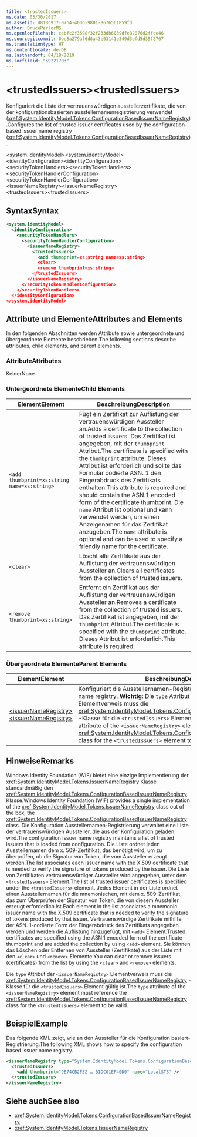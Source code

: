```yaml
---
title: <trustedIssuers>
ms.date: 03/30/2017
ms.assetid: d818c917-07b4-40db-9801-8676561859fd
author: BrucePerlerMS
ms.openlocfilehash: cebfc2f3598f32f233db6039dfe82076d2ffce46
ms.sourcegitcommit: 0be8a279af6d8a43e03141e349d3efd5d35f8767
ms.translationtype: HT
ms.contentlocale: de-DE
ms.lasthandoff: 04/18/2019
ms.locfileid: "59221703"
---
```

# <a name="trustedissuers"></a><span data-ttu-id="93616-101">\<trustedIssuers></span><span class="sxs-lookup"><span data-stu-id="93616-101">\<trustedIssuers></span></span>
<span data-ttu-id="93616-102">Konfiguriert die Liste der vertrauenswürdigen ausstellerzertifikate, die von der konfigurationsbasierten ausstellernamenregistrierung verwendet (<xref:System.IdentityModel.Tokens.ConfigurationBasedIssuerNameRegistry>).</span><span class="sxs-lookup"><span data-stu-id="93616-102">Configures the list of trusted issuer certificates used by the configuration-based issuer name registry (<xref:System.IdentityModel.Tokens.ConfigurationBasedIssuerNameRegistry>).</span></span>  
  
 <span data-ttu-id="93616-103">\<system.identityModel></span><span class="sxs-lookup"><span data-stu-id="93616-103">\<system.identityModel></span></span>  
<span data-ttu-id="93616-104">\<identityConfiguration></span><span class="sxs-lookup"><span data-stu-id="93616-104">\<identityConfiguration></span></span>  
<span data-ttu-id="93616-105">\<securityTokenHandlers></span><span class="sxs-lookup"><span data-stu-id="93616-105">\<securityTokenHandlers></span></span>  
<span data-ttu-id="93616-106">\<securityTokenHandlerConfiguration></span><span class="sxs-lookup"><span data-stu-id="93616-106">\<securityTokenHandlerConfiguration></span></span>  
<span data-ttu-id="93616-107">\<issuerNameRegistry></span><span class="sxs-lookup"><span data-stu-id="93616-107">\<issuerNameRegistry></span></span>  
<span data-ttu-id="93616-108">\<trustedIssuers></span><span class="sxs-lookup"><span data-stu-id="93616-108">\<trustedIssuers></span></span>  
  
## <a name="syntax"></a><span data-ttu-id="93616-109">Syntax</span><span class="sxs-lookup"><span data-stu-id="93616-109">Syntax</span></span>  
  
```xml  
<system.identityModel>  
  <identityConfiguration>  
    <securityTokenHandlers>  
      <securityTokenHandlerConfiguration>  
        <issuerNameRegistry>  
          <trustedIssuers>  
            <add thumbprint=xs:string name=xs:string>  
            <clear>  
            <remove thumbprint=xs:string>  
          </trustedIssuers>  
        </issuerNameRegistry>  
      </securityTokenHandlerConfiguration>  
    </securityTokenHandlers>  
  </identityConfiguration>  
</system.identityModel>  
```  
  
## <a name="attributes-and-elements"></a><span data-ttu-id="93616-110">Attribute und Elemente</span><span class="sxs-lookup"><span data-stu-id="93616-110">Attributes and Elements</span></span>  
 <span data-ttu-id="93616-111">In den folgenden Abschnitten werden Attribute sowie untergeordnete und übergeordnete Elemente beschrieben.</span><span class="sxs-lookup"><span data-stu-id="93616-111">The following sections describe attributes, child elements, and parent elements.</span></span>  
  
### <a name="attributes"></a><span data-ttu-id="93616-112">Attribute</span><span class="sxs-lookup"><span data-stu-id="93616-112">Attributes</span></span>  
 <span data-ttu-id="93616-113">Keiner</span><span class="sxs-lookup"><span data-stu-id="93616-113">None</span></span>  
  
### <a name="child-elements"></a><span data-ttu-id="93616-114">Untergeordnete Elemente</span><span class="sxs-lookup"><span data-stu-id="93616-114">Child Elements</span></span>  
  
|<span data-ttu-id="93616-115">Element</span><span class="sxs-lookup"><span data-stu-id="93616-115">Element</span></span>|<span data-ttu-id="93616-116">Beschreibung</span><span class="sxs-lookup"><span data-stu-id="93616-116">Description</span></span>|  
|-------------|-----------------|  
|`<add thumbprint=xs:string name=xs:string>`|<span data-ttu-id="93616-117">Fügt ein Zertifikat zur Auflistung der vertrauenswürdigen Aussteller an.</span><span class="sxs-lookup"><span data-stu-id="93616-117">Adds a certificate to the collection of trusted issuers.</span></span> <span data-ttu-id="93616-118">Das Zertifikat ist angegeben, mit der `thumbprint` Attribut.</span><span class="sxs-lookup"><span data-stu-id="93616-118">The certificate is specified with the `thumbprint` attribute.</span></span> <span data-ttu-id="93616-119">Dieses Attribut ist erforderlich und sollte das Formular codierte ASN. 1 den Fingerabdruck des Zertifikats enthalten.</span><span class="sxs-lookup"><span data-stu-id="93616-119">This attribute is required and should contain the ASN.1 encoded form of the certificate thumbprint.</span></span> <span data-ttu-id="93616-120">Die `name` Attribut ist optional und kann verwendet werden, um einen Anzeigenamen für das Zertifikat anzugeben.</span><span class="sxs-lookup"><span data-stu-id="93616-120">The `name` attribute is optional and can be used to specify a friendly name for the certificate.</span></span>|  
|`<clear>`|<span data-ttu-id="93616-121">Löscht alle Zertifikate aus der Auflistung der vertrauenswürdigen Aussteller an.</span><span class="sxs-lookup"><span data-stu-id="93616-121">Clears all certificates from the collection of trusted issuers.</span></span>|  
|`<remove thumbprint=xs:string>`|<span data-ttu-id="93616-122">Entfernt ein Zertifikat aus der Auflistung der vertrauenswürdigen Aussteller an.</span><span class="sxs-lookup"><span data-stu-id="93616-122">Removes a certificate from the collection of trusted issuers.</span></span> <span data-ttu-id="93616-123">Das Zertifikat ist angegeben, mit der `thumbprint` Attribut.</span><span class="sxs-lookup"><span data-stu-id="93616-123">The certificate is specified with the `thumbprint` attribute.</span></span> <span data-ttu-id="93616-124">Dieses Attribut ist erforderlich.</span><span class="sxs-lookup"><span data-stu-id="93616-124">This attribute is required.</span></span>|  
  
### <a name="parent-elements"></a><span data-ttu-id="93616-125">Übergeordnete Elemente</span><span class="sxs-lookup"><span data-stu-id="93616-125">Parent Elements</span></span>  
  
|<span data-ttu-id="93616-126">Element</span><span class="sxs-lookup"><span data-stu-id="93616-126">Element</span></span>|<span data-ttu-id="93616-127">Beschreibung</span><span class="sxs-lookup"><span data-stu-id="93616-127">Description</span></span>|  
|-------------|-----------------|  
|[<span data-ttu-id="93616-128">\<issuerNameRegistry></span><span class="sxs-lookup"><span data-stu-id="93616-128">\<issuerNameRegistry></span></span>](../../../../../docs/framework/configure-apps/file-schema/windows-identity-foundation/issuernameregistry.md)|<span data-ttu-id="93616-129">Konfiguriert die Ausstellernamen-Registrierung.</span><span class="sxs-lookup"><span data-stu-id="93616-129">Configures the issuer name registry.</span></span> <span data-ttu-id="93616-130">**Wichtig:**  Die `type` Attribut der `<issuerNameRegistry>` Elementverweis muss die <xref:System.IdentityModel.Tokens.ConfigurationBasedIssuerNameRegistry> -Klasse für die `<trustedIssuers>` Element gültig ist.</span><span class="sxs-lookup"><span data-stu-id="93616-130">**Important:**  The `type` attribute of the `<issuerNameRegistry>` element must reference the <xref:System.IdentityModel.Tokens.ConfigurationBasedIssuerNameRegistry> class for the `<trustedIssuers>` element to be valid.</span></span>|  
  
## <a name="remarks"></a><span data-ttu-id="93616-131">Hinweise</span><span class="sxs-lookup"><span data-stu-id="93616-131">Remarks</span></span>  
 <span data-ttu-id="93616-132">Windows Identity Foundation (WIF) bietet eine einzige Implementierung der <xref:System.IdentityModel.Tokens.IssuerNameRegistry> Klasse standardmäßig den <xref:System.IdentityModel.Tokens.ConfigurationBasedIssuerNameRegistry> Klasse.</span><span class="sxs-lookup"><span data-stu-id="93616-132">Windows Identity Foundation (WIF) provides a single implementation of the <xref:System.IdentityModel.Tokens.IssuerNameRegistry> class out of the box, the <xref:System.IdentityModel.Tokens.ConfigurationBasedIssuerNameRegistry> class.</span></span> <span data-ttu-id="93616-133">Die Konfiguration Ausstellernamen-Registrierung verwaltet eine Liste der vertrauenswürdigen Aussteller, die aus der Konfiguration geladen wird.</span><span class="sxs-lookup"><span data-stu-id="93616-133">The configuration issuer name registry maintains a list of trusted issuers that is loaded from configuration.</span></span> <span data-ttu-id="93616-134">Die Liste ordnet jeden Ausstellernamen dem x. 509-Zertifikat, das benötigt wird, um zu überprüfen, ob die Signatur von Token, die vom Aussteller erzeugt werden.</span><span class="sxs-lookup"><span data-stu-id="93616-134">The list associates each issuer name with the X.509 certificate that is needed to verify the signature of tokens produced by the issuer.</span></span> <span data-ttu-id="93616-135">Die Liste von Zertifikaten vertrauenswürdiger Aussteller wird angegeben, unter dem `<trustedIssuers>` Element.</span><span class="sxs-lookup"><span data-stu-id="93616-135">The list of trusted issuer certificates is specified under the `<trustedIssuers>` element.</span></span> <span data-ttu-id="93616-136">Jedes Element in der Liste ordnet einen Ausstellernamen für die mnemonischen, mit dem x. 509-Zertifikat, das zum Überprüfen der Signatur von Token, die von diesem Aussteller erzeugt erforderlich ist.</span><span class="sxs-lookup"><span data-stu-id="93616-136">Each element in the list associates a mnemonic issuer name with the X.509 certificate that is needed to verify the signature of tokens produced by that issuer.</span></span> <span data-ttu-id="93616-137">Vertrauenswürdige Zertifikate mithilfe der ASN. 1-codierte Form der Fingerabdruck des Zertifikats angegeben werden und werden die Auflistung hinzugefügt, mit `<add>` Element.</span><span class="sxs-lookup"><span data-stu-id="93616-137">Trusted certificates are specified using the ASN.1 encoded form of the certificate thumbprint and are added the collection by using `<add>` element.</span></span> <span data-ttu-id="93616-138">Sie können das Löschen oder Entfernen von Aussteller (Zertifikate) aus der Liste mit den `<clear>` und `<remove>` Elemente.</span><span class="sxs-lookup"><span data-stu-id="93616-138">You can clear or remove issuers (certificates) from the list by using the `<clear>` and `<remove>` elements.</span></span>  
  
 <span data-ttu-id="93616-139">Die `type` Attribut der `<issuerNameRegistry>` Elementverweis muss die <xref:System.IdentityModel.Tokens.ConfigurationBasedIssuerNameRegistry> -Klasse für die `<trustedIssuers>` Element gültig ist.</span><span class="sxs-lookup"><span data-stu-id="93616-139">The `type` attribute of the `<issuerNameRegistry>` element must reference the <xref:System.IdentityModel.Tokens.ConfigurationBasedIssuerNameRegistry> class for the `<trustedIssuers>` element to be valid.</span></span>  
  
## <a name="example"></a><span data-ttu-id="93616-140">Beispiel</span><span class="sxs-lookup"><span data-stu-id="93616-140">Example</span></span>  
 <span data-ttu-id="93616-141">Das folgende XML zeigt, wie an den Aussteller für die Konfiguration basiert-Registrierung.</span><span class="sxs-lookup"><span data-stu-id="93616-141">The following XML shows how to specify the configuration based issuer name registry.</span></span>  
  
```xml  
<issuerNameRegistry type="System.IdentityModel.Tokens.ConfigurationBasedIssuerNameRegistry, System.IdentityModel, Version=4.0.0.0, Culture=neutral, PublicKeyToken=b77a5c561934e089">  
  <trustedIssuers>  
    <add thumbprint="9B74CB2F32 … B1DC01EF40D0" name="LocalSTS" />  
  </trustedIssuers>  
</issuerNameRegistry>  
```  
  
## <a name="see-also"></a><span data-ttu-id="93616-142">Siehe auch</span><span class="sxs-lookup"><span data-stu-id="93616-142">See also</span></span>

- <xref:System.IdentityModel.Tokens.ConfigurationBasedIssuerNameRegistry>
- <xref:System.IdentityModel.Tokens.IssuerNameRegistry>

